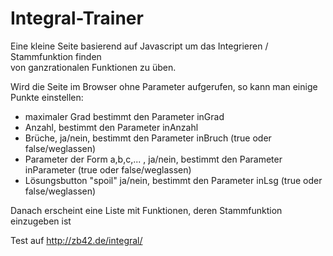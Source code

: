 # Integral-Trainer
Eine kleine Seite basierend auf Javascript um das Integrieren / Stammfunktion finden  
von ganzrationalen Funktionen zu üben.

Wird die Seite im Browser ohne Parameter aufgerufen, so kann man einige Punkte einstellen:


* maximaler Grad bestimmt den  Parameter inGrad
* Anzahl, bestimmt den Parameter inAnzahl
* Brüche, ja/nein, bestimmt den Parameter inBruch (true oder false/weglassen)
* Parameter der Form a,b,c,... , ja/nein, bestimmt den Parameter inParameter (true oder false/weglassen)
* Lösungsbutton "spoil" ja/nein, bestimmt den Parameter inLsg (true oder false/weglassen)

Danach erscheint eine Liste mit Funktionen, deren Stammfunktion einzugeben ist

Test auf http://zb42.de/integral/
